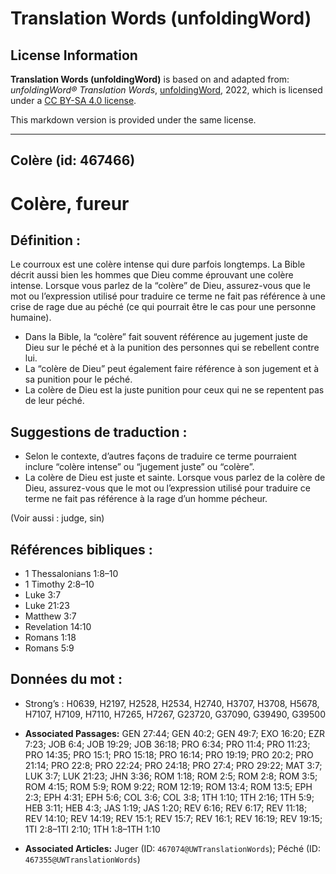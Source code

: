 # Translation Words (unfoldingWord)

## License Information

**Translation Words (unfoldingWord)** is based on and adapted from: _unfoldingWord® Translation Words_, [unfoldingWord](https://unfoldingword.org/utw), 2022, which is licensed under a [CC BY-SA 4.0 license](https://creativecommons.org/licenses/by-sa/4.0/legalcode.en).

This markdown version is provided under the same license.



--------------------------------

## Colère (id: 467466)

Colère, fureur
==============

Définition :
------------

Le courroux est une colère intense qui dure parfois longtemps. La Bible décrit aussi bien les hommes que Dieu comme éprouvant une colère intense. Lorsque vous parlez de la “colère” de Dieu, assurez\-vous que le mot ou l’expression utilisé pour traduire ce terme ne fait pas référence à une crise de rage due au péché (ce qui pourrait être le cas pour une personne humaine).

* Dans la Bible, la “colère” fait souvent référence au jugement juste de Dieu sur le péché et à la punition des personnes qui se rebellent contre lui.
* La “colère de Dieu” peut également faire référence à son jugement et à sa punition pour le péché.
* La colère de Dieu est la juste punition pour ceux qui ne se repentent pas de leur péché.

Suggestions de traduction :
---------------------------

* Selon le contexte, d’autres façons de traduire ce terme pourraient inclure “colère intense” ou “jugement juste” ou “colère”.
* La colère de Dieu est juste et sainte. Lorsque vous parlez de la colère de Dieu, assurez\-vous que le mot ou l’expression utilisé pour traduire ce terme ne fait pas référence à la rage d’un homme pécheur.

(Voir aussi : judge, sin)

Références bibliques :
----------------------

* 1 Thessalonians 1:8–10
* 1 Timothy 2:8–10
* Luke 3:7
* Luke 21:23
* Matthew 3:7
* Revelation 14:10
* Romans 1:18
* Romans 5:9

Données du mot :
----------------

* Strong’s : H0639, H2197, H2528, H2534, H2740, H3707, H3708, H5678, H7107, H7109, H7110, H7265, H7267, G23720, G37090, G39490, G39500

* **Associated Passages:** GEN 27:44; GEN 40:2; GEN 49:7; EXO 16:20; EZR 7:23; JOB 6:4; JOB 19:29; JOB 36:18; PRO 6:34; PRO 11:4; PRO 11:23; PRO 14:35; PRO 15:1; PRO 15:18; PRO 16:14; PRO 19:19; PRO 20:2; PRO 21:14; PRO 22:8; PRO 22:24; PRO 24:18; PRO 27:4; PRO 29:22; MAT 3:7; LUK 3:7; LUK 21:23; JHN 3:36; ROM 1:18; ROM 2:5; ROM 2:8; ROM 3:5; ROM 4:15; ROM 5:9; ROM 9:22; ROM 12:19; ROM 13:4; ROM 13:5; EPH 2:3; EPH 4:31; EPH 5:6; COL 3:6; COL 3:8; 1TH 1:10; 1TH 2:16; 1TH 5:9; HEB 3:11; HEB 4:3; JAS 1:19; JAS 1:20; REV 6:16; REV 6:17; REV 11:18; REV 14:10; REV 14:19; REV 15:1; REV 15:7; REV 16:1; REV 16:19; REV 19:15; 1TI 2:8–1TI 2:10; 1TH 1:8–1TH 1:10
* **Associated Articles:** Juger (ID: `467074@UWTranslationWords`); Péché (ID: `467355@UWTranslationWords`)

